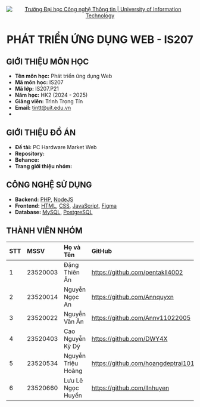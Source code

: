 <p align="center">
  <a href="https://www.uit.edu.vn/" title="Trường Đại học Công nghệ Thông tin" style="border: none;">
    <img src="https://i.imgur.com/WmMnSRt.png" alt="Trường Đại học Công nghệ Thông tin | University of Information Technology">
  </a>
</p>

<h1 align="center"><b>PHÁT TRIỂN ỨNG DỤNG WEB - IS207</b></h1>

## GIỚI THIỆU MÔN HỌC

-    **Tên môn học:** Phát triển ứng dụng Web
-    **Mã môn học:** IS207
-    **Mã lớp:** IS207.P21
-    **Năm học:** HK2 (2024 - 2025)
-    **Giảng viên:** Trình Trọng Tín
-    **Email:** tintt@uit.edu.vn
-    
## GIỚI THIỆU ĐỒ ÁN

-    **Đề tài:** PC Hardware Market Web
-    **Repository:** 
-    **Behance:** 
-    **Trang giới thiệu nhóm:** 

## CÔNG NGHỆ SỬ DỤNG

-    **Backend:** [PHP](https://www.php.net/), [NodeJS](https://nodejs.org/en)
-    **Frontend:** [HTML](https://developer.mozilla.org/en-US/docs/Web/HTML), [CSS](https://developer.mozilla.org/en-US/docs/Web/CSS), [JavaScript](https://www.javascript.com/), [Figma](https://www.figma.com/community)
-    **Database:** [MySQL](https://www.mysql.com/), [PostgreSQL](https://www.postgresql.org/)

## THÀNH VIÊN NHÓM

| STT | MSSV     | Họ và Tên            | GitHub                              | Email                   |
| :-- | :------- | :------------------- | :---------------------------------- | :---------------------- |
| 1   | 23520003 | Đặng Thiên Ân        | https://github.com/pentakll4002     | 23520003@gm.uit.edu.vn  |
| 2   | 23520014 | Nguyễn Ngọc An       | https://github.com/Annquyxn         | 23520014@gm.uit.edu.vn  |
| 3   | 23520022 | Nguyễn Văn Ân        | https://github.com/Annv11022005     | 23520022@gm.uit.edu.vn  |
| 4   | 23520403 | Cao Nguyễn Kỳ Dỹ     | https://github.com/DWY4X            | 23520403@gm.uit.edu.vn  |
| 5   | 23520534 | Nguyễn Triệu Hoàng   | https://github.com/hoangdeptrai1010 | 23520534@gm.uit.edu.vn  |
| 6   | 23520660 | Lưu Lê Ngọc Huyền    | https://github.com/llnhuyen         | 23520660@gm.uit.edu.vn  |
